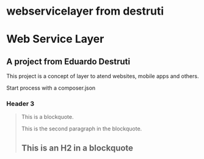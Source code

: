 # webservicelayer from destruti

Web Service Layer
====================

A project from Eduardo Destruti
---------------------

This project is a concept of layer
to atend websites, mobile apps and others.

Start process with a composer.json

### Header 3

> This is a blockquote.
> 
> This is the second paragraph in the blockquote.
>
> ## This is an H2 in a blockquote
